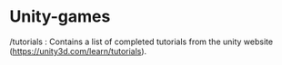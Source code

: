 ﻿# Unity-games
/tutorials : Contains a list of completed tutorials from the unity website (https://unity3d.com/learn/tutorials).

